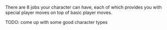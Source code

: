 There are 8 jobs your character can have, each of which provides you with
special player moves on top of basic player moves.

TODO: come up with some good character types
